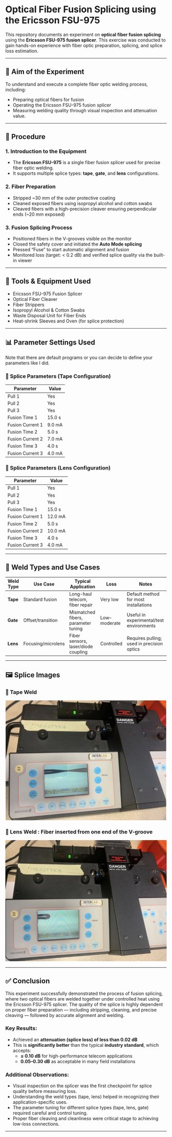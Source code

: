 # Optical Fiber Fusion Splicing using the Ericsson FSU-975

This repository documents an experiment on **optical fiber fusion splicing** using the **Ericsson FSU-975 fusion splicer**. This exercise was conducted to gain hands-on experience with fiber optic preparation, splicing, and splice loss estimation.

---

## 🎯 Aim of the Experiment

To understand and execute a complete fiber optic welding process, including:
- Preparing optical fibers for fusion
- Operating the Ericsson FSU-975 fusion splicer
- Measuring welding quality through visual inspection and attenuation value.

---

## 🧪 Procedure

### 1. Introduction to the Equipment
- The **Ericsson FSU-975** is a single fiber fusion splicer used for precise fiber optic welding.
- It supports multiple splice types: **tape**, **gate**, and **lens** configurations.

### 2. Fiber Preparation
- Stripped ~30 mm of the outer protective coating
- Cleaned exposed fibers using isopropyl alcohol and cotton swabs
- Cleaved fibers with a high-precision cleaver ensuring perpendicular ends (~20 mm exposed)

### 3. Fusion Splicing Process
- Positioned fibers in the V-grooves visible on the monitor
- Closed the safety cover and initiated the **Auto Mode splicing**
- Pressed “Fuse” to start automatic alignment and fusion
- Monitored loss (target: < 0.2 dB) and verified splice quality via the built-in viewer

---
## 🧰 Tools & Equipment Used

- Ericsson FSU-975 Fusion Splicer  
- Optical Fiber Cleaver  
- Fiber Strippers  
- Isopropyl Alcohol & Cotton Swabs  
- Waste Disposal Unit for Fiber Ends  
- Heat-shrink Sleeves and Oven (for splice protection)

---

## 📊 Parameter Settings Used
Note that there are default programs or you can decide to define your parameters like I did.

### 📌 Splice Parameters (Tape Configuration)

| Parameter        | Value    |
|------------------|----------|
| Pull 1           | Yes      |
| Pull 2           | Yes      |
| Pull 3           | Yes      |
| Fusion Time 1    | 15.0 s   |
| Fusion Current 1 | 9.0 mA   |
| Fusion Time 2    | 5.0 s    |
| Fusion Current 2 | 7.0 mA   |
| Fusion Time 3    | 4.0 s    |
| Fusion Current 3 | 4.0 mA   |

### 📌 Splice Parameters (Lens Configuration)

| Parameter        | Value    |
|------------------|----------|
| Pull 1           | Yes      |
| Pull 2           | Yes      |
| Pull 3           | Yes      |
| Fusion Time 1    | 15.0 s   |
| Fusion Current 1 | 12.0 mA  |
| Fusion Time 2    | 5.0 s    |
| Fusion Current 2 | 10.0 mA  |
| Fusion Time 3    | 4.0 s    |
| Fusion Current 3 | 4.0 mA   |

---

## 🧠 Weld Types and Use Cases

| Weld Type | Use Case             | Typical Application                    | Loss       | Notes                                     |
|-----------|----------------------|----------------------------------------|------------|-------------------------------------------|
| **Tape**  | Standard fusion       | Long-haul telecom, fiber repair        | Very low   | Default method for most installations     |
| **Gate**  | Offset/transition     | Mismatched fibers, parameter tuning    | Low–moderate | Useful in experimental/test environments  |
| **Lens**  | Focusing/microlens   | Fiber sensors, laser/diode coupling    | Controlled | Requires pulling; used in precision optics|

---

## 🖼️ Splice Images

### 🔹 Tape Weld 
![Tape Weld](https://github.com/samueloladosu37/Optical-Fiber-Splicing-with-Ericsson-FSU-975/blob/main/Tape%20Weld.png)

### 🔹 Lens Weld : Fiber inserted from one end of the V-groove
![Lens Weld](https://github.com/samueloladosu37/Optical-Fiber-Splicing-with-Ericsson-FSU-975/blob/main/Lens.png)

---

## ✅ Conclusion

This experiment successfully demonstrated the process of fusion splicing, where two optical fibers are welded together under controlled heat using the Ericsson FSU-975 splicer. The quality of the splice is highly dependent on proper fiber preparation — including stripping, cleaning, and precise cleaving — followed by accurate alignment and welding.

### Key Results:
- Achieved an **attenuation (splice loss) of less than 0.02 dB**
- This is **significantly better** than the typical **industry standard**, which accepts:
  - **≤ 0.10 dB** for high-performance telecom applications
  - **0.05–0.30 dB** as acceptable in many field installations

### Additional Observations:
- Visual inspection on the splicer was the first checkpoint for splice quality before measuring loss.
- Understanding the weld types (tape, lens) helped in recognizing their application-specific uses.
- The parameter tuning for different splice types (tape, lens, gate) required careful and control tuning.
- Proper fiber cleaving and cleanliness were critical stage to achieving low-loss connections.
---
